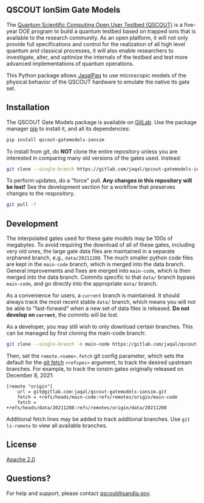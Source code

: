 QSCOUT IonSim Gate Models
-------------------------

The [Quantum Scientific Computing Open User Testbed
(QSCOUT)](https://qscout.sandia.gov/) is a five-year DOE program to build a
quantum testbed based on trapped ions that is available to the research
community. As an open platform, it will not only provide full specifications
and control for the realization of all high level quantum and classical
processes, it will also enable researchers to investigate, alter, and optimize
the internals of the testbed and test more advanced implementations of quantum
operations.

This Python package allows [JaqalPaq](https://gitlab.com/jaqal/jaqalpaq)
to use microscopic models of the physical behavior of the QSCOUT hardware
to emulate the native its gate set.

## Installation

The QSCOUT Gate Models package is available on
[GitLab](https://gitlab.com/jaqal/qscout-gatemodels-ionsim).
Use the package manager [pip](https://pip.pypa.io/en/stable/) to install it,
and all its dependencies:

```bash
pip install qscout-gatemodels-ionsim
```

To install from git, do **NOT** clone the entire repository unless you are
interested in comparing many old versions of the gates used.  Instead:

```bash
git clone --single-branch https://gitlab.com/jaqal/qscout-gatemodels-ionsim.git
```

To perform updates, do a "force" pull.  **Any changes in this repository will
be lost!**  See the development section for a workflow that preserves changes
to the respository.

```bash
git pull -f
```

## Development

The interpolated gates used for these gate models may be 100s of megabytes.
To avoid requiring the download of all of these gates, including very old
ones, the large gate data files are maintained in a separate orphaned branch,
e.g., `data/20211208`.  The much smaller python code files are kept in the
`main-code` branch, which is merged into the data branch.  General
improvements and fixes are merged into `main-code`, which is then merged into
the data branch.  Commits specific to that `data/` branch bypass `main-code`,
and go directly into the appropriate `data/` branch.

As a convenience for users, a `current` branch is maintained.  It should
always track the most recent stable `data/` branch, which means you will not
be able to "fast-forward" when a new set of data files is released.  **Do not
develop on `current`**, the commits will be lost.

As a developer, you may still wish to only download certain branches.  This
can be managed by first cloning the main-code branch:

```bash
git clone --single-branch -b main-code https://gitlab.com/jaqal/qscout-gatemodels-ionsim.git
```

Then, set the `remote.<name>.fetch` git config parameter, which sets the
default for the [git fetch](https://git-scm.com/docs/git-fetch) `<refspec>`
argument, to track the desired upstream branches.  For example, to track the
ionsim gates originally released on December 8, 2021:

```
[remote "origin"]
    url = git@gitlab.com:jaqal/qscout-gatemodels-ionsim.git
    fetch = +refs/heads/main-code:refs/remotes/origin/main-code
    fetch = +refs/heads/data/20211208:refs/remotes/origin/data/20211208
```

Additional fetch lines may be added to track additional branches.  Use
`git ls-remote` to view all available branches.

## License
[Apache 2.0](https://choosealicense.com/licenses/apache-2.0/)

## Questions?

For help and support, please contact
[qscout@sandia.gov](mailto:qscout@sandia.gov).

